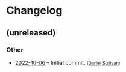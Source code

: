 # Changelog


## (unreleased)

### Other

  * [2022-10-06](c39da92e5f4082349ef65b6438dbbbccee18538e) – Initial commit.  <small>([Daniel Sullivan](mailto:4440652+mumblepins@users.noreply.github.com))</small>


